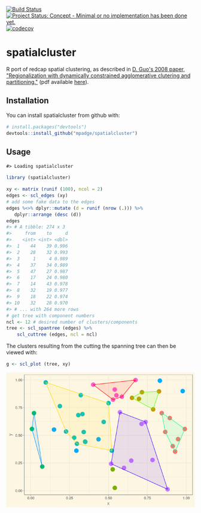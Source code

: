 <!-- README.md is generated from README.Rmd. Please edit that file -->
[![Build Status](https://travis-ci.org/mpadge/spatialcluster.svg)](https://travis-ci.org/mpadge/spatialcluster) [![Project Status: Concept - Minimal or no implementation has been done yet.](http://www.repostatus.org/badges/0.1.0/concept.svg)](http://www.repostatus.org/#concept) [![codecov](https://codecov.io/gh/mpadge/spatialcluster/branch/master/graph/badge.svg)](https://codecov.io/gh/mpadge/spatialcluster)

spatialcluster
==============

R port of redcap spatial clustering, as described in [D. Guo's 2008 paper, "Regionalization with dynamically constrained agglomerative clutering and partitioning."](https://www.tandfonline.com/doi/abs/10.1080/13658810701674970) (pdf available [here](https://pdfs.semanticscholar.org/ead1/7df8aaa1aed0e433b3ae1ec1ec5c7e785b2b.pdf)).

Installation
------------

You can install spatialcluster from github with:

``` r
# install.packages("devtools")
devtools::install_github("mpadge/spatialcluster")
```

Usage
-----

    #> Loading spatialcluster

``` r
library (spatialcluster)
```

``` r
xy <- matrix (runif (100), ncol = 2)
edges <- scl_edges (xy)
# add some fake data to the edges
edges %<>% dplyr::mutate (d = runif (nrow (.))) %>%
   dplyr::arrange (desc (d))
edges
#> # A tibble: 274 x 3
#>     from    to     d
#>    <int> <int> <dbl>
#>  1    44    39 0.996
#>  2    28    32 0.993
#>  3     1     4 0.989
#>  4    37    34 0.989
#>  5    47    27 0.987
#>  6    17    24 0.980
#>  7    14    43 0.978
#>  8    32    19 0.977
#>  9    18    22 0.974
#> 10    32    28 0.970
#> # ... with 264 more rows
# get tree with component numbers
ncl <- 12 # desired number of clusters/components
tree <- scl_spantree (edges) %>%
    scl_cuttree (edges, ncl = ncl)
```

The clusters resulting from the cutting the spanning tree can then be viewed with:

``` r
g <- scl_plot (tree, xy)
```

![](README-plot-1.png)
